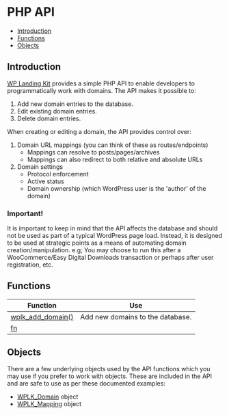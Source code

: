 # PHP API

- [Introduction](#introduction)
- [Functions](#functions)
- [Objects](#objects)

## Introduction

[WP Landing Kit](https://wplandingkit.com/) provides a simple PHP API to enable developers to programmatically work with domains. The API makes it
possible to:

1. Add new domain entries to the database.
1. Edit existing domain entries.
1. Delete domain entries.

When creating or editing a domain, the API provides control over:

1. Domain URL mappings (you can think of these as routes/endpoints)
    - Mappings can resolve to posts/pages/archives
    - Mappings can also redirect to both relative and absolute URLs
1. Domain settings
    - Protocol enforcement
    - Active status
    - Domain ownership (which WordPress user is the 'author' of the domain)

### Important!

It is important to keep in mind that the API affects the database and should not be used as part of a typical WordPress
page load. Instead, it is designed to be used at strategic points as a means of automating domain creation/manipulation.
e.g; You may choose to run this after a WooCommerce/Easy Digital Downloads transaction or perhaps after user
registration, etc.

## Functions

| Function | Use |
|---|---|
| [wplk_add_domain()](functions/wplk_add_domain.md) | Add new domains to the database. |
| [fn](functions/fn.md) |  |

## Objects

There are a few underlying objects used by the API functions which you may use if you prefer to work with objects. These
are included in the API and are safe to use as per these documented examples:

- [WPLK_Domain](objects/wplk_domain.md) object
- [WPLK_Mapping](objects/wplk_mapping.md) object